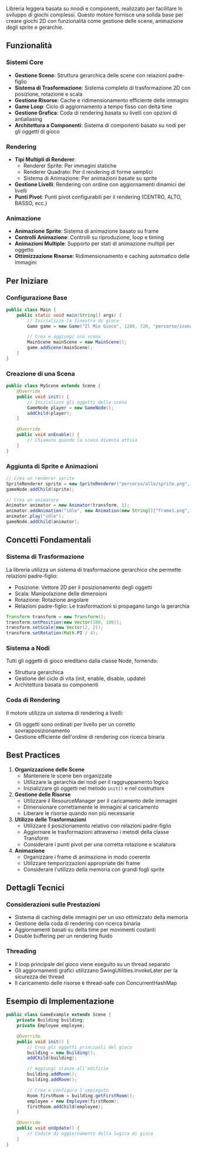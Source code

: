 Libreria leggera basata su nnodi e componenti, realizzato per facilitare lo sviluppo di giochi complessi. Questo motore fornisce una solida base per creare giochi 2D con funzionalità come gestione delle scene, animazione degli sprite e gerarchie.

## Funzionalità

### Sistemi Core

- **Gestione Scene**: Struttura gerarchica delle scene con relazioni padre-figlio
- **Sistema di Trasformazione**: Sistema completo di trasformazione 2D con posizione, rotazione e scala
- **Gestione Risorse**: Cache e ridimensionamento efficiente delle immagini
- **Game Loop**: Ciclo di aggiornamento a tempo fisso con delta time
- **Gestione Grafica**: Coda di rendering basata su livelli con opzioni di antialiasing
- **Architettura a Componenti**: Sistema di componenti basato su nodi per gli oggetti di gioco

### Rendering

- **Tipi Multipli di Renderer**:
    - Renderer Sprite: Per immagini statiche
    - Renderer Quadrato: Per il rendering di forme semplici
    - Sistema di Animazione: Per animazioni basate su sprite
- **Gestione Livelli**: Rendering con ordine con aggiornamenti dinamici dei livelli
- **Punti Pivot**: Punti pivot configurabili per il rendering (CENTRO, ALTO, BASSO, ecc.)

### Animazione

- **Animazione Sprite**: Sistema di animazione basato su frame
- **Controlli Animazione**: Controlli su riproduzione, loop e timing
- **Animazioni Multiple**: Supporto per stati di animazione multipli per oggetto
- **Ottimizzazione Risorse**: Ridimensionamento e caching automatico delle immagini

## Per Iniziare

### Configurazione Base

```java
public class Main {
    public static void main(String[] args) {
        // Inizializza la finestra di gioco
        Game game = new Game("Il Mio Gioco", 1280, 720, "percorso/icona.png");

        // Crea e aggiungi una scena
        MainScene mainScene = new MainScene();
        game.addScene(mainScene);
    }
}

```

### Creazione di una Scena

```java
public class MyScene extends Scene {
    @Override
    public void init() {
        // Inizializza gli oggetti della scena
        GameNode player = new GameNode();
        addChild(player);
    }

    @Override
    public void onEnable() {
        // Chiamato quando la scena diventa attiva
    }
}

```

### Aggiunta di Sprite e Animazioni

```java
// Crea un renderer sprite
SpriteRenderer sprite = new SpriteRenderer("percorso/allo/sprite.png", transform, 1);
gameNode.addChild(sprite);

// Crea un animatore
Animator animator = new Animator(transform, 1);
animator.addAnimation("idle", new Animation(new String[]{"frame1.png", "frame2.png"}));
animator.play("idle");
gameNode.addChild(animator);

```

## Concetti Fondamentali

### Sistema di Trasformazione

La libreria utilizza un sistema di trasformazione gerarchico che permette relazioni padre-figlio:

- Posizione: Vettore 2D per il posizionamento degli oggetti
- Scala: Manipolazione delle dimensioni
- Rotazione: Rotazione angolare
- Relazioni padre-figlio: Le trasformazioni si propagano lungo la gerarchia

```java
Transform transform = new Transform();
transform.setPosition(new Vector(100, 100));
transform.setScale(new Vector(2, 2));
transform.setRotation(Math.PI / 4);

```

### Sistema a Nodi

Tutti gli oggetti di gioco ereditano dalla classe Node, fornendo:

- Struttura gerarchica
- Gestione del ciclo di vita (init, enable, disable, update)
- Architettura basata su componenti

### Coda di Rendering

Il motore utilizza un sistema di rendering a livelli:

- Gli oggetti sono ordinati per livello per un corretto sovrapposizionamento
- Gestione efficiente dell'ordine di rendering con ricerca binaria

## Best Practices

1. **Organizzazione delle Scene**
    - Mantenere le scene ben organizzate
    - Utilizzare la gerarchia dei nodi per il raggruppamento logico
    - Inizializzare gli oggetti nel metodo `init()` e nel costruttore
2. **Gestione delle Risorse**
    - Utilizzare il ResourceManager per il caricamento delle immagini
    - Dimensionare correttamente le immagini al caricamento
    - Liberare le risorse quando non più necessarie
3. **Utilizzo delle Trasformazioni**
    - Utilizzare il posizionamento relativo con relazioni padre-figlio
    - Aggiornare le trasformazioni attraverso i metodi della classe Transform
    - Considerare i punti pivot per una corretta rotazione e scalatura
4. **Animazione**
    - Organizzare i frame di animazione in modo coerente
    - Utilizzare temporizzazioni appropriate dei frame
    - Considerare l'utilizzo della memoria con grandi fogli sprite

## Dettagli Tecnici

### Considerazioni sulle Prestazioni

- Sistema di caching delle immagini per un uso ottimizzato della memoria
- Gestione della coda di rendering con ricerca binaria
- Aggiornamenti basati su delta time per movimenti costanti
- Double buffering per un rendering fluido

### Threading

- Il loop principale del gioco viene eseguito su un thread separato
- Gli aggiornamenti grafici utilizzano SwingUtilities.invokeLater per la sicurezza dei thread
- Il caricamento delle risorse è thread-safe con ConcurrentHashMap

## Esempio di Implementazione

```java
public class GameExample extends Scene {
    private Building building;
    private Employee employee;

    @Override
    public void init() {
        // Crea gli oggetti principali del gioco
        building = new Building();
        addChild(building);

        // Aggiungi stanze all'edificio
        building.addRoom();
        building.addRoom();

        // Crea e configura l'impiegato
        Room firstRoom = building.getFirstRoom();
        employee = new Employee(firstRoom);
        firstRoom.addChild(employee);
    }

    @Override
    public void onUpdate() {
        // Codice di aggiornamento della logica di gioco
    }
}

```